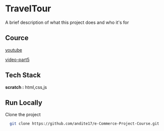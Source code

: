 # TravelTour

A brief description of what this project does and who it's for

## Cource

[youtube](https://www.youtube.com/watch?v=Pw1e2UXPc00&list=PL-YZOfK-KK_mpP2zmhMa_792KQ4p1J5xE&index=1)

[video-part5](17:43)

## Tech Stack

**scratch :** html,css,js

## Run Locally

Clone the project

```bash
  git clone https://github.com/andite17/e-Commerce-Project-Course.git
```
